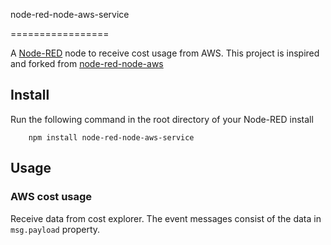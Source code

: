 node-red-node-aws-service

=================

A <a href="http://nodered.org" target="_new">Node-RED</a> node to receive cost usage from AWS.
This project is inspired and forked from <a href="https://github.com/node-red/node-red-web-nodes" target="_new">node-red-node-aws</a>

Install
-------

Run the following command in the root directory of your Node-RED install

        npm install node-red-node-aws-service

Usage
-----

### AWS cost usage

Receive data from cost explorer. The event messages consist of the data
in `msg.payload` property.
